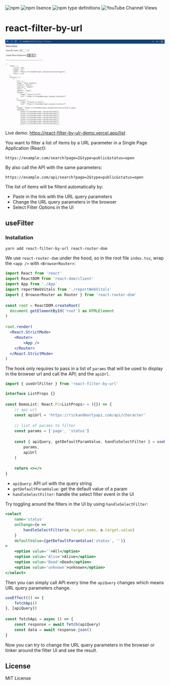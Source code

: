 ![npm](https://img.shields.io/npm/v/react-filter-by-url)
![npm lisence](https://img.shields.io/npm/l/react-filter-by-url)
![npm type definitions](https://img.shields.io/npm/types/react-moralis)
![YouTube Channel Views](https://img.shields.io/youtube/channel/views/UCvdDJyJ8twY5EwVSOA8MwMg?style=social)

# react-filter-by-url


<img src="https://raw.githubusercontent.com/buikhacnam/buikhacnam/main/public/demo.gif" alt="" />

Live demo: https://react-filter-by-ulr-demo.vercel.app/list

You want to filter a list of items by a URL parameter in a Single Page Application (React):

```
https://example.com/search?page=2&type=public&status=open
```

By also call the API with the same parameters:

```
https://example.com/api/search?page=2&type=public&status=open
```

The list of items will be filterd automatically by:

- Paste in the link with the URL query parameters
- Change the URL query parameters in the browser
- Select Filter Options in the UI


## useFilter

### Installation

```
yarn add react-filter-by-url react-router-dom
```

We use `react-router-dom` under the hood, so in the root file `index.tsx`, wrap the `<app />` with `<BrowserRouter>`:

```jsx
import React from 'react'
import ReactDOM from 'react-dom/client'
import App from './App'
import reportWebVitals from './reportWebVitals'
import { BrowserRouter as Router } from 'react-router-dom'

const root = ReactDOM.createRoot(
  document.getElementById('root') as HTMLElement
)

root.render(
  <React.StrictMode>
    <Router>
        <App />
    </Router>
  </React.StrictMode>
)

```

The hook only requires to pass in a list of `params` that will be used to display in the browser url and call the API; and the `apiUrl`.

```jsx
import { useUrlFilter } from 'react-filter-by-url'

```

```jsx
interface ListProps {}

const DemoList: React.FC<ListProps> = ({}) => {
	// api url
	const apiUrl = 'https://rickandmortyapi.com/api/character'

	// list of params to filter
	const params = ['page', 'status']

	const { apiQuery, getDefaultParamValue, handleSelectFilter } = useUrlFilter(
		params,
		apiUrl
	)

	return <></>
}
```

-   `apiQuery`: API url with the query string
-   `getDefaultParamValue`: get the default value of a param
-   `handleSelectFilter`: handle the select filter event in the UI


Try toggling around the filters in the UI by using `handleSelectFilter`:

```jsx
<select
	name='status'
	onChange={e =>
		handleSelectFilter(e.target.name, e.target.value)
	}
	defaultValue={getDefaultParamValue('status', '')}
>
	<option value=''>All</option>
	<option value='Alive'>Alive</option>
	<option value='Dead'>Dead</option>
	<option value='unknown'>unknown</option>
</select>
```

Then you can simply call API every time the `apiQuery` changes which means URL query parameters change.

```jsx
useEffect(() => {
	fetchApi()
}, [apiQuery])

const fetchApi = async () => {
	const response = await fetch(apiQuery)
	const data = await response.json()
}
```

Now you can try to change the URL query parameters in the browser or tinker around the filter UI and see the result.


## License

MIT License